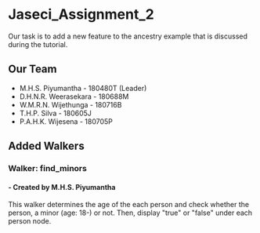 # Jaseci_Assignment_2
Our task is to add a new feature to the ancestry example that is discussed during the tutorial.

## Our Team
- M.H.S. Piyumantha     - 180480T (Leader)
- D.H.N.R. Weerasekara  - 180688M
- W.M.R.N. Wijethunga   - 180716B
- T.H.P. Silva          - 180605J
- P.A.H.K. Wijesena     - 180705P

## Added Walkers
### Walker: find_minors
####  - Created by M.H.S. Piyumantha
This walker determines the age of the each person and check whether the person, a minor (age: 18-) or not. 
Then, display "true" or "false" under each person node.
